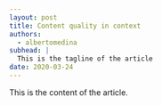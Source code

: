 ```yaml
---
layout: post
title: Content quality in context
authors:
  - albertomedina
subhead: |
  This is the tagline of the article
date: 2020-03-24
---
```


This is the content of the article.

[collection]: /wordpress

